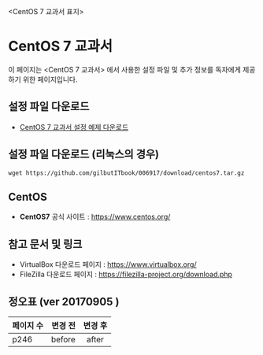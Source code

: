 <CentOS 7 교과서 표지>

# CentOS 7 교과서

이 페이지는 <CentOS 7 교과서> 에서 사용한 설정 파일 및 추가 정보를 독자에게 제공하기 위한 페이지입니다.

 ## 설정 파일 다운로드
 
  - [CentOS 7 교과서 설정 예제 다운로드](https://github.com/gilbutITbook/006917/download/centos7.tar.gz)
  
 ## 설정 파일 다운로드 (리눅스의 경우)

	wget https://github.com/gilbutITbook/006917/download/centos7.tar.gz 
    
 ## CentOS  
  - **CentOS7** 공식 사이트 : <https://www.centos.org/>
  
 ## 참고 문서 및 링크 
 - VirtualBox 다운로드 페이지 : <https://www.virtualbox.org/>
 - FileZilla 다운로드 페이지 : <https://filezilla-project.org/download.php>
  
 
 ## 정오표 (ver 20170905 )
 
| 페이지 수 | 변경 전 | 변경 후 | 
|:-------|-------:|:------:|
|   p246    |   before    |  after    |
  
<br>
<br>
<br>
